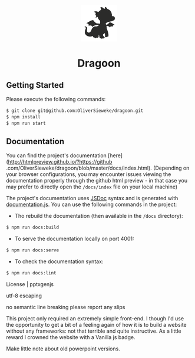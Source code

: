 <p align="center">
  <a href="https://www.dragoon.org">
    <img alt="Dragoon" src="./dragoon.png" width="100" />
  </a>
</p>
<h1 align="center">
  Dragoon
</h1>

## Getting Started 

Please execute the following commands:

```bash
$ git clone git@github.com:OliverSieweke/dragoon.git
$ npm install
$ npm run start
```

## Documentation

You can find the project's documentation [here](http://htmlpreview.github.io/?https://github
.com/OliverSieweke/dragoon/blob/master/docs/index.html). (Depending on your browser configurations, you may encounter 
issues viewing the 
documentation properly through the github html preview - in that case you may prefer to directly open the `/docs/index` file on your local machine)

The project's documentation uses [JSDoc](http://usejsdoc.org/index.html) syntax and is generated with [documentation.js](https://documentation.js.org/).
You can use the following commands in the project:

- Tho rebuild the documentation (then available in the `/docs` directory):
```bash
$ npm run docs:build
```

- To serve the documentation locally on port 4001:
```bash
$ npm run docs:serve
```

- To check the documentation syntax:
```bash
$ npm run docs:lint
```


License | pptxgenjs

utf-8
escaping

no semantic line breaking
please report any slips

This project only required an extremely simple front-end. I though I'd use the opportunity to get a bit of a 
feeling again of how 
it is to build a website without any frameworks: not that terrible and quite instructive.
As a little reward I crowned the website with a Vanilla js badge.


Make little note about old powerpoint versions.
